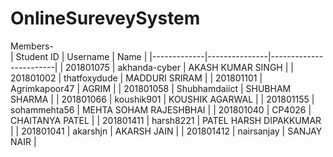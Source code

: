 # OnlineSureveySystem
Members-<br />
| Student ID  | Username      | Name                   |
|-------------|---------------|------------------------|
| 201801075   | akhanda-cyber | AKASH KUMAR SINGH      |
| 201801002   | thatfoxydude  | MADDURI SRIRAM         |
| 201801101   | Agrimkapoor47 | AGRIM                  |
| 201801058   | Shubhamdaiict | SHUBHAM SHARMA         |
| 201801066   | koushik901    | KOUSHIK AGARWAL        |
| 201801155   | sohammehta56  | MEHTA SOHAM RAJESHBHAI |
| 201801040   | CP4026        | CHAITANYA PATEL        |
| 201801411   | harsh8221     | PATEL HARSH DIPAKKUMAR |
| 201801041   | akarshjn      | AKARSH JAIN            |
| 201801412   | nairsanjay    | SANJAY NAIR            |